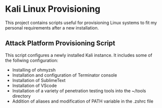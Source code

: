 # Kali Linux Provisioning

This project contains scripts useful for provisioning Linux systems to fit my personal requirements after a new installation.

## Attack Platform Provisioning Script
This script configures a newly installed Kali instance. It includes some of the follwing configuration:
- Installing of ohmyzsh
- Installation and configuration of Terminator console
- Installation of SublimeText
- Installation of VScode
- Installation of a variety of penetration testing tools into the ~/tools directory
- Addition of aliases and modification of PATH variable in the .zshrc file
